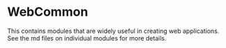 # WebCommon
This contains modules that are widely useful in creating web applications. See the md files on individual modules for more details.
